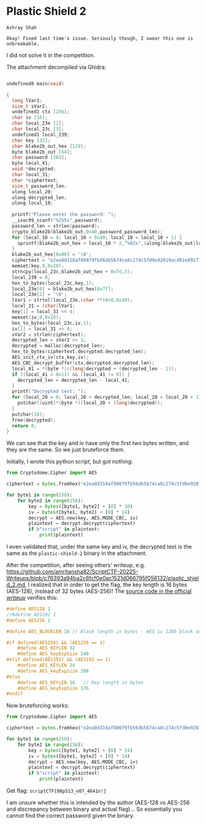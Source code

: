 # Plastic Shield 2

```
Ashray Shah

Okay! Fixed last time's issue. Seriously though, I swear this one is unbreakable.
```

I did not solve it in the competition.

The attachment decompiled via Ghidra:

```c

undefined8 main(void)

{
  long lVar1;
  size_t sVar2;
  undefined1 ctx [256];
  char iv [16];
  char local_23e [2];
  char local_23c [3];
  undefined1 local_239;
  char key [32];
  char blake2b_out_hex [129];
  byte blake2b_out [64];
  char password [263];
  byte local_41;
  void *decrypted;
  char local_31;
  char *ciphertext;
  size_t password_len;
  ulong local_20;
  ulong decrypted_len;
  ulong local_10;
  
  printf("Please enter the password: ");
  __isoc99_scanf("%255s",password);
  password_len = strlen(password);
  crypto_blake2b(blake2b_out,0x40,password,password_len);
  for (local_10 = 0; local_10 < 0x40; local_10 = local_10 + 1) {
    sprintf(blake2b_out_hex + local_10 * 2,"%02x",(ulong)blake2b_out[local_10]);
  }
  blake2b_out_hex[0x80] = '\0';
  ciphertext = "e2ea0d318af80079fb56db5674ca8c274c5fd0e92019acd01e89171bb889f6b1";
  memset(key,0,0x20);
  strncpy(local_23c,blake2b_out_hex + 0x7d,3);
  local_239 = 0;
  hex_to_bytes(local_23c,key,1);
  local_23e[0] = blake2b_out_hex[0x7f];
  local_23e[1] = '\0';
  lVar1 = strtol(local_23e,(char **)0x0,0x10);
  local_31 = (char)lVar1;
  key[1] = local_31 << 4;
  memset(iv,0,0x10);
  hex_to_bytes(local_23c,iv,1);
  iv[1] = local_31 << 4;
  sVar2 = strlen(ciphertext);
  decrypted_len = sVar2 >> 1;
  decrypted = malloc(decrypted_len);
  hex_to_bytes(ciphertext,decrypted,decrypted_len);
  AES_init_ctx_iv(ctx,key,iv);
  AES_CBC_decrypt_buffer(ctx,decrypted,decrypted_len);
  local_41 = *(byte *)((long)decrypted + (decrypted_len - 1));
  if ((local_41 < 0x11) && (local_41 != 0)) {
    decrypted_len = decrypted_len - local_41;
  }
  printf("Decrypted text: ");
  for (local_20 = 0; local_20 < decrypted_len; local_20 = local_20 + 1) {
    putchar((uint)*(byte *)(local_20 + (long)decrypted));
  }
  putchar(10);
  free(decrypted);
  return 0;
}
```

We can see that the key and iv have only the first two bytes written, and they are the same. So we just bruteforce them.

Initially, I wrote this python script, but got nothing:

```python
from Cryptodome.Cipher import AES

ciphertext = bytes.fromhex("e2ea0d318af80079fb56db5674ca8c274c5fd0e92019acd01e89171bb889f6b1")

for byte1 in range(256):
    for byte2 in range(256):
        key = bytes([byte1, byte2] + [0] * 30)
        iv = bytes([byte1, byte2] + [0] * 14)
        decrypt = AES.new(key, AES.MODE_CBC, iv)
        plaintext = decrypt.decrypt(ciphertext)
        if b"script" in plaintext:
            print(plaintext)
```

I even validated that, under the same key and iv, the decrypted text is the same as the `plastic-shield-2` binary in the attachment.

After the competition, after seeing others' writeup, e.g. <https://github.com/amritansha82/ScriptCTF-20225-Writeups/blob/c76393a94ba2c6fcf0e0ac1521d066795f056132/plastic_shield_2.md>, I realized that in order to get the flag, the key length is 16 bytes (AES-128), instead of 32 bytes (AES-256)! The [source code in the official writeup](https://github.com/scriptCTF/scriptCTF2025-OfficialWriteups/blob/a7811d8fabf9fc1e48ce48cfbcc6bd29a65b783f/Rev/Plastic%20Shield%202/src/aes.h#L27-L42) verifies this:

```c
#define AES128 1
//#define AES192 1
#define AES256 1

#define AES_BLOCKLEN 16 // Block length in bytes - AES is 128b block only

#if defined(AES256) && (AES256 == 1)
    #define AES_KEYLEN 32
    #define AES_keyExpSize 240
#elif defined(AES192) && (AES192 == 1)
    #define AES_KEYLEN 24
    #define AES_keyExpSize 208
#else
    #define AES_KEYLEN 16   // Key length in bytes
    #define AES_keyExpSize 176
#endif
```

Now bruteforcing works:

```python
from Cryptodome.Cipher import AES

ciphertext = bytes.fromhex("e2ea0d318af80079fb56db5674ca8c274c5fd0e92019acd01e89171bb889f6b1")

for byte1 in range(256):
    for byte2 in range(256):
        key = bytes([byte1, byte2] + [0] * 14)
        iv = bytes([byte1, byte2] + [0] * 14)
        decrypt = AES.new(key, AES.MODE_CBC, iv)
        plaintext = decrypt.decrypt(ciphertext)
        if b"script" in plaintext:
            print(plaintext)
```

Get flag: `scriptCTF{00p513_n07_4641n!}`

I am unsure whether this is intended by the author (AES-128 vs AES-256 and discrepancy between binary and actual flag)... So essentially you cannot find the correct password given the binary.
